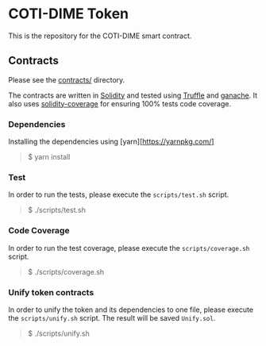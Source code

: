 # COTI-DIME Token

This is the repository for the COTI-DIME smart contract.

## Contracts

Please see the [contracts/](contracts) directory.

The contracts are written in [Solidity](https://solidity.readthedocs.io/en/develop/) and tested using [Truffle](http://truffleframework.com/) and [ganache](https://github.com/trufflesuite/ganache). It also uses  [solidity-coverage](https://github.com/sc-forks/solidity-coverage) for ensuring 100% tests code coverage.

### Dependencies

Installing the dependencies using [yarn][https://yarnpkg.com/]

> $ yarn install

### Test

In order to run the tests, please execute the `scripts/test.sh` script.

> $ ./scripts/test.sh

### Code Coverage

In order to run the test coverage, please execute the `scripts/coverage.sh` script.

> $ ./scripts/coverage.sh


### Unify token contracts

In order to unify the token and its dependencies to one file, please execute the `scripts/unify.sh` script. The result will be saved `Unify.sol`.

> $ ./scripts/unify.sh
